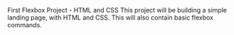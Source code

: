 First Flexbox Project - HTML and CSS 
	This project will be building a simple landing page, with HTML
 and CSS. This will also contain basic flexbox commands.
